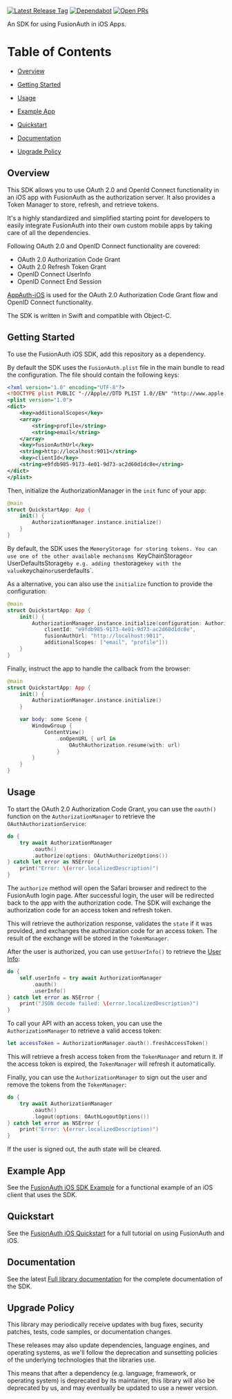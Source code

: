 [![Latest Release Tag](https://badgen.net/github/tag/fusionauth/fusionauth-ios-sdk)](https://github.com/FusionAuth/fusionauth-ios-sdk/tags)
[![Dependabot](https://badgen.net/github/dependabot/fusionauth/fusionauth-ios-sdk)](https://github.com/FusionAuth/fusionauth-ios-sdk/network/updates)
[![Open PRs](https://badgen.net/github/open-prs/fusionauth/fusionauth-ios-sdk)](https://github.com/FusionAuth/fusionauth-ios-sdk/pulls)

An SDK for using FusionAuth in iOS Apps.

# Table of Contents

- [Overview](#overview)

- [Getting Started](#getting-started)

- [Usage](#usage)

- [Example App](#example-app)

- [Quickstart](#quickstart)

- [Documentation](#documentation)

- [Upgrade Policy](#upgrade-policy)

<!--
this and following tags, and the corresponding end tag, are used to delineate what is pulled into the FusionAuth docs site (the client libraries pages). Don't remove unless you also change the docs site.

Please also use ``` instead of indenting for code blocks. The backticks are translated correctly to adoc format.
-->

## Overview
<!--
tag::forDocSiteOverview[]
-->
This SDK allows you to use OAuth 2.0 and OpenId Connect functionality in an iOS app with FusionAuth as the
authorization server. It also provides a Token Manager to store, refresh, and retrieve tokens.

It's a highly standardized and simplified starting point for developers to easily integrate FusionAuth into their own custom mobile apps by taking care of all the dependencies.

Following OAuth 2.0 and OpenID Connect functionality are covered:
- OAuth 2.0 Authorization Code Grant
- OAuth 2.0 Refresh Token Grant
- OpenID Connect UserInfo
- OpenID Connect End Session

[AppAuth-iOS](https://github.com/openid/AppAuth-iOS) is used for the OAuth 2.0 Authorization Code Grant flow and OpenID Connect functionality.

The SDK is written in Swift and compatible with Object-C.
<!--
end::forDocSiteOverview[]
-->

## Getting Started

<!--
tag::forDocSiteGettingStarted[]
-->
To use the FusionAuth iOS SDK, add this repository as a dependency.

By default the SDK uses the `FusionAuth.plist` file in the main bundle to read the configuration. The file should contain the following keys:

```xml
<?xml version="1.0" encoding="UTF-8"?>
<!DOCTYPE plist PUBLIC "-//Apple//DTD PLIST 1.0//EN" "http://www.apple.com/DTDs/PropertyList-1.0.dtd">
<plist version="1.0">
<dict>
    <key>additionalScopes</key>
    <array>
        <string>profile</string>
        <string>email</string>
    </array>
    <key>fusionAuthUrl</key>
    <string>http://localhost:9011</string>
    <key>clientId</key>
    <string>e9fdb985-9173-4e01-9d73-ac2d60d1dc8e</string>
</dict>
</plist>
```

Then, initialize the AuthorizationManager in the `init` func of your app:

```swift
@main
struct QuickstartApp: App {
    init() {
        AuthorizationManager.instance.initialize()
    }
}
```

By default, the SDK uses the `MemoryStorage for storing tokens. You can use one of the other available mechanisms `KeyChainStorage`or `UserDefaultsStorage` by e.g. adding the `storage` key with the value `keychain` or `userdefaults`.

As a alternative, you can also use the `initialize` function to provide the configuration:

```swift
@main
struct QuickstartApp: App {
    init() {
        AuthorizationManager.instance.initialize(configuration: AuthorizationConfiguration(
            clientId: "e9fdb985-9173-4e01-9d73-ac2d60d1dc8e",
            fusionAuthUrl: "http://localhost:9011",
            additionalScopes: ["email", "profile"]))
    }
}
```

Finally, instruct the app to handle the callback from the browser:

```swift
@main
struct QuickstartApp: App {
    init() {
        AuthorizationManager.instance.initialize()
    }

    var body: some Scene {
        WindowGroup {
            ContentView()
                .onOpenURL { url in
                    OAuthAuthorization.resume(with: url)
                }
        }
    }
}
```

<!--
end::forDocSiteGettingStarted[]
-->

## Usage

<!--
tag::forDocSiteUsage[]
-->
To start the OAuth 2.0 Authorization Code Grant, you can use the `oauth()` function on the `AuthorizationManager` to
retrieve the `OAuthAuthorizationService`:

```swift
do {
    try await AuthorizationManager
        .oauth()
        .authorize(options: OAuthAuthorizeOptions())
} catch let error as NSError {
    print("Error: \(error.localizedDescription)")
}
```

The `authorize` method will open the Safari browser and redirect to the FusionAuth login page. After successful login, the user will be redirected back to the app with the authorization code. The SDK will exchange the authorization code for an access token and refresh token.

This will retrieve the authorization response, validates the `state` if it was provided, and exchanges the authorization
code for an access token.
The result of the exchange will be stored in the `TokenManager`.

After the user is authorized, you can use `getUserInfo()` to retrieve the [User Info](https://openid.net/specs/openid-connect-core-1_0.html#UserInfo):

```swift
do {
    self.userInfo = try await AuthorizationManager
        .oauth()
        .userInfo()
} catch let error as NSError {
    print("JSON decode failed: \(error.localizedDescription)")
}
```

To call your API with an access token, you can use the `AuthorizationManager` to retrieve a valid access token:

```swift
let accessToken = AuthorizationManager.oauth().freshAccessToken()
```

This will retrieve a fresh access token from the `TokenManager` and return it. If the access token is expired,
the `TokenManager` will refresh it automatically.

Finally, you can use the `AuthorizationManager` to sign out the user and remove the tokens from the `TokenManager`:

```swift
do {
    try await AuthorizationManager
        .oauth()
        .logout(options: OAuthLogoutOptions())
} catch let error as NSError {
    print("Error: \(error.localizedDescription)")
}
```

If the user is signed out, the auth state will be cleared.
<!--
end::forDocSiteUsage[]
-->

## Example App

<!--
tag::forDocSiteExampleApp[]
-->
See the [FusionAuth iOS SDK Example](https://github.com/FusionAuth/fusionauth-quickstart-swift-ios-fusionauth-sdk) for a functional example of an iOS client that uses the SDK.
<!--
end::forDocSiteExampleApp[]
-->

## Quickstart

<!--
tag::forDocSiteQuickstart[]
-->
See the [FusionAuth iOS Quickstart](https://fusionauth.io/docs/quickstarts/quickstart-ios-swift-native-fusionauth-sdk/) for a full tutorial on using FusionAuth and iOS.
<!--
end::forDocSiteQuickstart[]
-->

## Documentation

<!--
tag::forDocSiteDocumentation[]
-->
See the latest [Full library documentation](https://github.com/FusionAuth/fusionauth-ios-sdk/blob/main/Documentation/Reference/README.md) for the complete documentation of the SDK.
<!--
end::forDocSiteDocumentation[]
-->

## Upgrade Policy

This library may periodically receive updates with bug fixes, security patches, tests, code samples, or documentation changes.

These releases may also update dependencies, language engines, and operating systems, as we\'ll follow the deprecation and sunsetting policies of the underlying technologies that the libraries use.

This means that after a dependency (e.g. language, framework, or operating system) is deprecated by its maintainer, this library will also be deprecated by us, and may eventually be updated to use a newer version.
